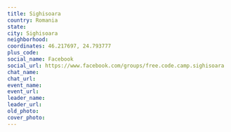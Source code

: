 ```yaml
---
title: Sighisoara
country: Romania
state: 
city: Sighisoara
neighborhood: 
coordinates: 46.217697, 24.793777
plus_code:
social_name: Facebook
social_url: https://www.facebook.com/groups/free.code.camp.sighisoara
chat_name:
chat_url:
event_name:
event_url:
leader_name:
leader_url:
old_photo: 
cover_photo:
---
```

